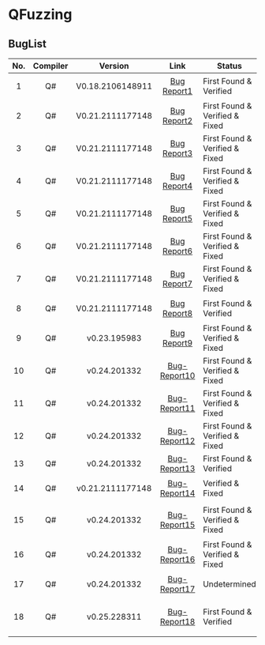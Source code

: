 # QFuzzing

## BugList

| No.  | Compiler |     Version      |                             Link                             | Status                         | Contributor                              | Description   |Category                                   |
| :--: | :------: | :--------------: | :----------------------------------------------------------: | ------------------------------ | ---------------------------------------- | ------------------------------------------------ | -------------------|
|  1   |    Q#    | V0.18.2106148911 | [Bug Report1](https://github.com/microsoft/qsharp-runtime/issues/890) | First Found & Verified         | [Xing Qu](https://github.com/QuXing9)    | 包含Qubit类型的operation在Linux系统下执行超时    |  Performance |
|  2   |    Q#    | V0.21.2111177148 | [Bug Report2](https://github.com/microsoft/QuantumLibraries/issues/498) | First Found & Verified & Fixed | [Xing Qu](https://github.com/QuXing9)    | Binom函数在边界参数处执行结果错误                |  Implementation |
|  3   |    Q#    | V0.21.2111177148 | [Bug Report3](https://github.com/microsoft/QuantumLibraries/issues/500) | First Found & Verified & Fixed | [Xing Qu](https://github.com/QuXing9)    | BitSizeI函数在边界参数处执行结果错误             | Implementation |
|  4   |    Q#    | V0.21.2111177148 | [Bug Report4](https://github.com/microsoft/QuantumLibraries/issues/503) | First Found & Verified & Fixed | [Xing Qu](https://github.com/QuXing9)    | IntAsBoolArray函数在边界参数处执行结果错误       |  Implementation |
|  5   |    Q#    | V0.21.2111177148 | [Bug Report5](https://github.com/microsoft/QuantumLibraries/issues/506) | First Found & Verified & Fixed | [Xing Qu](https://github.com/QuXing9)    | ApproximateFactorial函数在边界参数处执行结果错误 | Implementation |
|  6   |    Q#    | V0.21.2111177148 | [Bug Report6](https://github.com/microsoft/QuantumLibraries/issues/505) | First Found & Verified & Fixed | [Xing Qu](https://github.com/QuXing9)    | PNorm&PNormalized函数的API使用文档描述不清晰     |  Specification |
|  7   |    Q#    | V0.21.2111177148 | [Bug Report7](https://github.com/microsoft/QuantumLibraries/issues/512) | First Found & Verified & Fixed | [Xing Qu](https://github.com/QuXing9)    | ExpModI函数在边界参数处执行结果错误              |  Implementation |
|  8   |    Q#    | V0.21.2111177148 | [Bug Report8](https://github.com/microsoft/qsharp-compiler/issues/1353) | First Found & Verified         | [Xing Qu](https://github.com/QuXing9)    | PermuteQubits函数报错信息行错误                  |  Implementation |
|  9   |    Q#    |   v0.23.195983   | [Bug Report9](https://github.com/microsoft/QuantumLibraries/issues/538) | First Found & Verified & Fixed | [Tianmin Hu](https://github.com/weucode) | Chunks函数在边界参数处执行超时                   |   Implementation |
| 10 | Q# | v0.24.201332 | [Bug-Report10](https://github.com/microsoft/QuantumLibraries/issues/554) | First Found & Verified & Fixed | [Xing Qu](https://github.com/QuXing9) | Padded函数使用文档的example示例描述错误 | Specification |
| 11 | Q# | v0.24.201332 | [Bug-Report11](https://github.com/MicrosoftDocs/quantum-docs/issues/525) | First Found & Verified & Fixed | [Tianmin Hu](https://github.com/weucode) | 介绍Q# immutability的网页上描述有误 | Specification |
| 12 | Q# | v0.24.201332 | [Bug-Report12](https://github.com/microsoft/QuantumLibraries/issues/563) | First Found & Verified & Fixed | [Tianmin Hu](https://github.com/weucode) | 标准文档中包含最新的SDK版本已弃用的API | Specification |
| 13 | Q# | v0.24.201332 | [Bug-Report13](https://github.com/microsoft/qsharp-runtime/issues/993) | First Found & Verified | [Xing Qu](https://github.com/QuXing9) | Parity函数未考虑对负数的处理 | Implementation |
| 14 | Q# | v0.21.2111177148 | [Bug-Report14](/docs/bug/bug-14.png) | Verified & Fixed | [Xing Qu](https://github.com/QuXing9) | HalfIntegerBinom函数的API功能错误 | Implementation |
| 15 | Q# | v0.24.201332 | [Bug-Report15](https://github.com/microsoft/QuantumLibraries/issues/570) | First Found & Verified & Fixed | [Tianmin Hu](https://github.com/weucode) | PurifiedMixedStateRequirements函数的两个参数之一为非正数时产生溢出 | Implementation |
| 16 | Q# | v0.24.201332 | [Bug-Report16](https://github.com/microsoft/QuantumLibraries/issues/571) | First Found & Verified & Fixed | [Tianmin Hu](https://github.com/weucode) | ApproximateFactorial 函数的参数范围与文档描述不符 | Specification |
| 17 | Q# | v0.24.201332 | [Bug-Report17](https://github.com/microsoft/qsharp-runtime/issues/990) | Undetermined | [Xing Qu](https://github.com/QuXing9) | AssertQubitWithinTolerance操作代码实现效率低 | Implementation |
| 18 | Q# | v0.25.228311 | [Bug-Report18](https://github.com/microsoft/QuantumLibraries/issues/624) | First Found & Verified | [Tianmin Hu](https://github.com/weucode) | 在Windows和Linux平台下Sin(PI()/4.0)值的小数最后一位数值不同 | Implementation |
